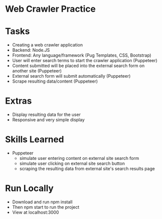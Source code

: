 # Web Crawler Practice


# Tasks
- Creating a web crawler application
- Backend: Node.JS
- Frontend: Any language/framework (Pug Templates, CSS, Bootstrap)
- User will enter search terms to start the crawler application (Puppeteer)
- Content submitted will be placed into the external search form on another site (Puppeteer)
- External search form will submit automatically (Puppeteer)
- Scrape resulting data/content (Puppeteer)


# Extras
- Display resulting data for the user
- Responsive and very simple display

# Skills Learned
- Puppeteer
    - simulate user entering content on external site search form
    - simulate user clicking on external site search button
    - scraping the resulting data from external site's search results page


# Run Locally
- Download and run npm install
- Then npm start to run the project
- View at localhost:3000
